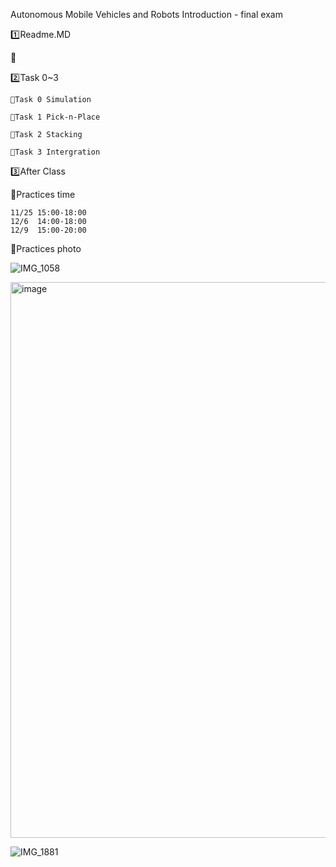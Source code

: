 Autonomous Mobile Vehicles and Robots Introduction - final exam

1️⃣Readme.MD


📌





2️⃣Task 0~3

    📌Task 0 Simulation

    📌Task 1 Pick-n-Place
    
    📌Task 2 Stacking
    
    📌Task 3 Intergration
    
3️⃣After Class


📌Practices time

    11/25 15:00-18:00
    12/6  14:00-18:00
    12/9  15:00-20:00
    
📌Practices photo

![IMG_1058](https://github.com/user-attachments/assets/2e7f9eb8-7730-442c-9700-f74b458d30bd)

<img width="889" alt="image" src="https://github.com/user-attachments/assets/e355e715-3605-4495-8b97-6f4d2054aff8">

![IMG_1881](https://github.com/user-attachments/assets/87c6dfd8-1d86-41fd-a832-dccc1cba0ec4)
